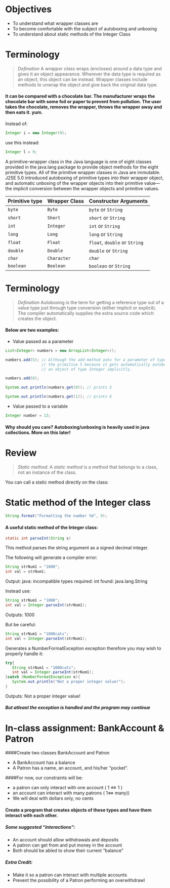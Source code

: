 # Objectives
- To understand what wrapper classes are
- To become comfortable with the subject of autoboxing and unboxing
- To understand about static methods of the Integer Class

# Terminology

> *Defination* A *wrapper class* wraps (encloses) around a data type and gives it an object appearance. Wherever the data type is required as an object, this object can be instead. Wrapper classes include methods to unwrap the object and give back the original data type. 

#### It can be compared with a chocolate bar. The manufacturer wraps the chocolate bar with some foil or paper to prevent from pollution. The user takes the chocolate, removes the wrapper, throws the wrapper away and then eats it. yum.

Instead of:

```java
Integer i = new Integer(9);
```

use this instead:

```java
Integer l = 9;
```

A primitive-wrapper class in the Java language is one of eight classes provided in the java.lang package to provide object methods for the eight primitive types. All of the primitive wrapper classes in Java are immutable. J2SE 5.0 introduced autoboxing of primitive types into their wrapper object, and automatic unboxing of the wrapper objects into their primitive value—the implicit conversion between the wrapper objects and primitive values.


| Primitive type  | Wrapper Class | Constructor Arguments |
|---|---|---|
| `byte` | `Byte` | `byte` or `String` |
| `short` | `Short` | `short` or `String`	 |
| `int` | `Integer` | `int` or `String` |
| `long` | `Long` | `long` or `String` |
| `float` | `Float` | `float`, `double` or `String` |
| `double` | `Double` | `double` or `String` |
| `char` | `Character` | `char` |
| `boolean` | `Boolean` | `boolean` or `String` |


# Terminology

> *Defination* Autoboxing is the term for getting a reference type out of a value type just through type conversion (either implicit or explicit). The compiler automatically supplies the extra source code which creates the object.

#### Below are two examples:

- Value passed as a parameter

```java
List<Integer> numbers = new ArrayList<Integer>();

numbers.add(5); // Although the add method asks for a parameter of type Integer, we can use 
                // the primitive 5 because it gets automatically autoboxed into 
                // an object of type Integer implicitly.

numbers.add(6);

System.out.println(numbers.get(0)); // prints 5

System.out.println(numbers.get(1)); // prints 6
```

- Value passed to a variable

```java
Integer number = 13;
```


#### Why should you care? Autoboxing/unboxing is heavily used in java collections. More on this later!

# Review

> *Static method:* A *static method* is a method that belongs to a class, not an instance of the class.

You can call a static method directly on the class:
    

# Static method of the Integer class

```java
String.format("Formatting the number %d", 9);
```

#### A useful static method  of the Integer class:

```java
static int parseInt(String s) 
```

This method parses the string argument as a signed decimal integer.

The following will generate a compiler error:

```java
String strNum1 = "1000"; 
int val = strNum1;
```

Output:
java: incompatible types
required: int
found: java.lang.String


Instead use:

```java
String strNum1 = "1000";     
int val = Integer.parseInt(strNum1);
```

Outputs: 1000

But be careful:

```java
String strNum1 = "1000cats";
int val = Integer.parseInt(strNum1);
```

Generates a NumberFormatException exception therefore you may wish to properly handle it:

```java
try{
   String strNum1 = "1000cats";
   int val = Integer.parseInt(strNum1);
}catch (NumberFormatException e){
   System.out.println("Not a proper integer value!");
}
```

Outputs: Not a proper integer value!

##### But atleast the exception is handled and the program may continue

# In-class assignment: BankAccount & Patron

####Create two classes BankAccount and Patron
- A BankAccount has a balance
- A Patron has a name, an account, and his/her “pocket”.

####For now, our constraints will be:
- a patron can only interact with one account ( 1 <=> 1 )
- an account can interact with many patrons ( 1<=> many))
- We will deal with dollars only, no cents

#### Create a program that creates objects of these types and have them interact with each other.

##### Some suggested “interactions”:
- An account should allow withdrawals and deposits
- A patron can get from and put money in the account
- Both should be abled to show their current “balance”

##### Extra Credit:
- Make it so a patron can interact with multiple accounts
- Prevent the possibility of a Patron performing an overwithdrawl


